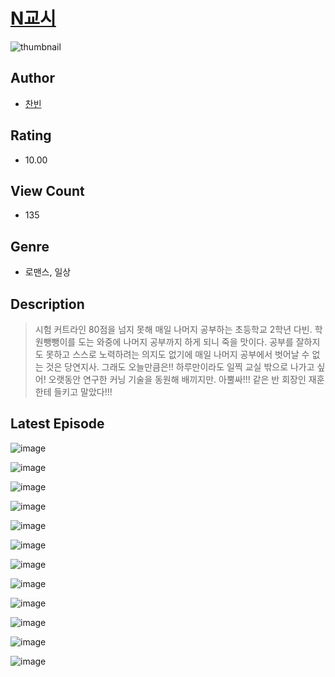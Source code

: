 # [N교시](https://comic.naver.com/challenge/list?titleId=810509)
![thumbnail](https://image-comic.pstatic.net/user_contents_data/challenge_comic/2023/05/24/364747/upload_3546647818501710902_480x623.jpeg)

## Author
- [찬빈](https://comic.naver.com/artistTitle?id=364747)

## Rating
- 10.00

## View Count
- 135

## Genre
- 로맨스, 일상

## Description
> 시험 커트라인 80점을 넘지 못해 매일 나머지 공부하는 초등학교 2학년 다빈. 학원뺑뺑이를 도는 와중에 나머지 공부까지 하게 되니 죽을 맛이다. 공부를 잘하지도 못하고 스스로 노력하려는 의지도 없기에 매일 나머지 공부에서 벗어날 수 없는 것은 당연지사. 그래도 오늘만큼은!! 하루만이라도 일찍 교실 밖으로 나가고 싶어! 오랫동안 연구한 커닝 기술을 동원해 배끼지만. 아뿔싸!!! 같은 반 회장인 재훈한테 들키고 말았다!!!


## Latest Episode
![image](https://image-comic.pstatic.net/user_contents_data/challenge_comic/2023/05/23/364747/upload_7076343820311802933.jpeg)

![image](https://image-comic.pstatic.net/user_contents_data/challenge_comic/2023/05/23/364747/upload_7017843388556141360.jpeg)

![image](https://image-comic.pstatic.net/user_contents_data/challenge_comic/2023/05/23/364747/upload_4135202987401294433.jpeg)

![image](https://image-comic.pstatic.net/user_contents_data/challenge_comic/2023/05/23/364747/upload_3690810271920698982.jpeg)

![image](https://image-comic.pstatic.net/user_contents_data/challenge_comic/2023/05/23/364747/upload_3487246505212064565.jpeg)

![image](https://image-comic.pstatic.net/user_contents_data/challenge_comic/2023/05/23/364747/upload_3630803114869666916.jpeg)

![image](https://image-comic.pstatic.net/user_contents_data/challenge_comic/2023/05/23/364747/upload_3702634226675967284.jpeg)

![image](https://image-comic.pstatic.net/user_contents_data/challenge_comic/2023/05/23/364747/upload_3977865051048851765.jpeg)

![image](https://image-comic.pstatic.net/user_contents_data/challenge_comic/2023/05/23/364747/upload_3473743583296829749.jpeg)

![image](https://image-comic.pstatic.net/user_contents_data/challenge_comic/2023/05/23/364747/upload_7365746288709886817.jpeg)

![image](https://image-comic.pstatic.net/user_contents_data/challenge_comic/2023/05/23/364747/upload_3976738068826763618.jpeg)

![image](https://image-comic.pstatic.net/user_contents_data/challenge_comic/2023/05/23/364747/upload_4050254731910787376.jpeg)
